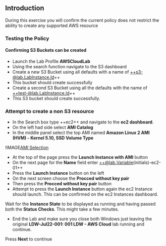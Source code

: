 ## Introduction

During this exercise you will confirm the current policy does not restrict the ability to create any supported AWS resource 

### Testing the Policy

#### Confirming S3 Buckets can be created

- Launch the Lab Profile **AWSCloudLab**
- Using the search function navigate to the S3 dashboard
- Create a new S3 Bucket using all defaults with a name of ++s3-@lab.LabInstance.Id++
- This bucket should create successfully
- Create a second S3 Bucket using all the defaults with the name of ++test-@lab.LabInstance.Id++
- This S3 bucket should create successfully.

### Attempt to create a non S3 resource

- In the Search box type ++ec2++ and navigate to the **ec2 dashboard**.
- On the left had side select **AMI Catalog**
- In the middle panel select the top AMI named **Amazon Linux 2 AMI (HVM) - Kernel 5.10, SSD Volume Type**

!IMAGE[AMI Selection](images/image6.jpg)

- At the top of the page press the **Launch Instance with AMI** button
- On the next page for the **Name** field enter ++@lab.Variable(initials)-ec2-01++
- Press the **Launch Instance** button on the left
- On the next screen choose the **Procced without key pair**
- Then press the **Procced without key pair** button
- Attempt to press the **Launch Instance** button again the ec2 Instance should launch.  This can be confirmed on the ec2 Instances dashboard.  

Wait for the **Instance State** to be displayed as running and having passed both the **Status Checks**.  This might take a few minutes.

- End the Lab and make sure you close both Windows just leaving the original **LDW-Jul22-001: 001 LDW - AWS Cloud** lab running and continue.

Press **Next** to continue

